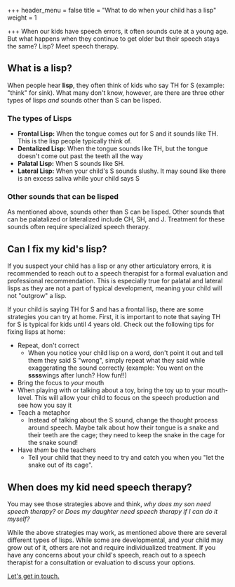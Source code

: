+++
header_menu = false
title = "What to do when your child has a lisp"
weight = 1

+++
When our kids have speech errors, it often sounds cute at a young age. But what happens when they continue to get older but their speech stays the same? Lisp? Meet speech therapy.

## What is a lisp?

When people hear **lisp**, they often think of kids who say TH for S (example: "think" for sink). What many don't know, however, are there are three other types of lisps _and_ sounds other than S can be lisped.

### The types of Lisps

* **Frontal Lisp:** When the tongue comes out for S and it sounds like TH. This is the lisp people typically think of.
* **Dentalized Lisp:** When the tongue sounds like TH, but the tongue doesn't come out past the teeth all the way
* **Palatal Lisp:** When S sounds like SH.
* **Lateral Lisp:** When your child's S sounds slushy. It may sound like there is an excess saliva while your child says S

### Other sounds that can be lisped

As mentioned above, sounds other than S can be lisped. Other sounds that can be palatalized or lateralized include CH, SH, and J. Treatment for these sounds often require specialized speech therapy.

## Can I fix my kid's lisp?

If you suspect your child has a lisp or any other articulatory errors, it is recommended to reach out to a speech therapist for a formal evaluation and professional recommendation. This is especially true for palatal and lateral lisps as they are not a part of typical development, meaning your child will not "outgrow" a lisp.

If your child is saying TH for S and has a frontal lisp, there are some strategies you can try at home. First, it is important to note that saying TH for S is typical for kids until 4 years old. Check out the following tips for fixing lisps at home:

* Repeat, don't correct
  * When you notice your child lisp on a word, don't point it out and tell them they said S "wrong", simply repeat what they said while exaggerating the sound correctly (example: You went on the **ssss**wings after lunch? How fun!!)
* Bring the focus to _your_ mouth
* When playing with or talking about a toy, bring the toy up to your mouth-level. This will allow your child to focus on the speech production and see how you say it
* Teach a metaphor
  * Instead of talking about the S sound, change the thought process around speech. Maybe talk about how their tongue is a snake and their teeth are the cage; they need to keep the snake in the cage for the snake sound!
* Have _them_ be the teachers
  * Tell your child that they need to try and catch you when you "let the snake out of its cage".

## When does my kid need speech therapy?

You may see those strategies above and think, _why does my son need speech therapy?_ or _Does my daughter need speech therapy_ _if I can do it myself?_

While the above strategies may work, as mentioned above there are several different types of lisps. While some are developmental, and your child may grow out of it, others are not and require individualized treatment. If you have any concerns about your child's speech, reach out to a speech therapist for a consultation or evaluation to discuss your options.

[Let's get in touch.](/#let-s-get-in-touch)